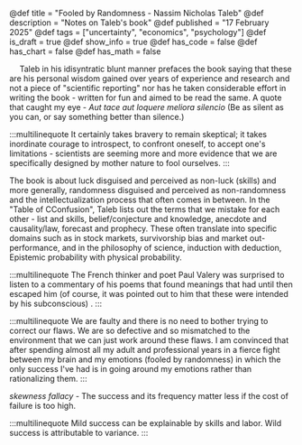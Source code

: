 @def title = "Fooled by Randomness - Nassim Nicholas Taleb"
@def description = "Notes on Taleb's book"
@def published = "17 February 2025"
@def tags = ["uncertainty", "economics", "psychology"]
@def is_draft = true
@def show_info = true
@def has_code = false
@def has_chart = false
@def has_math = false


&emsp; Taleb in his idisyntratic blunt manner prefaces the book saying that these are his personal wisdom gained over years of experience and research and not a piece of "scientific reporting" nor has he taken considerable effort in writing the book - written for fun and aimed to be read the same. A quote that caught my eye - *Aut tace aut loquere meliora silencio* (Be as silent as you can, or say something better than silence.)

:::multilinequote
It certainly takes bravery to remain skeptical; it takes inordinate courage to introspect, to confront oneself, to accept one's limitations - scientists are seeming more and more evidence that we are specifically designed by mother nature to fool ourselves.
:::

The book is about luck disguised and perceived as non-luck (skills) and more generally, randomness disguised and perceived as non-randomness and the intellectualization process that often comes in between. In the "Table of CConfusion", Taleb lists out the terms that we mistake for each other - list and skills, belief/conjecture and knowledge, anecdote and causality/law, forecast and prophecy. These often translate into specific domains such as in stock markets, survivorship bias and market out-performance, and in the philosophy of science, induction with deduction, Epistemic probability with physical probability.

:::multilinequote
The French thinker and poet Paul Valery was surprised to listen to a commentary of his poems that found meanings that had until then escaped him (of course, it was pointed out to him that these were intended by his subconscious) .
:::

:::multilinequote
We are faulty and there is no need to bother trying to correct our flaws. We are so defective and so mismatched to the environment that we can just work around these flaws. I am convinced that after spending almost all my adult and professional years in a fierce fight between my brain and my emotions (fooled by randomness) in which the only success I've had is in going around my emotions rather than rationalizing them.
:::

*skewness fallacy* - The success and its frequency matter less if the cost of failure is too high.

:::multilinequote
Mild success can be explainable by skills and labor. Wild success is attributable to variance.
:::
